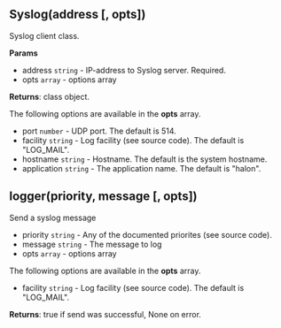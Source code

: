 ## Syslog(address [, opts])
Syslog client class.

**Params**

- address `string` - IP-address to Syslog server. Required.
- opts `array` - options array

**Returns**: class object.

The following options are available in the **opts** array.

- port `number` - UDP port. The default is 514.
- facility `string` - Log facility (see source code). The default is "LOG_MAIL".
- hostname `string` - Hostname. The default is the system hostname.
- application `string` - The application name. The default is "halon".

## logger(priority, message [, opts])
Send a syslog message

- priority `string` - Any of the documented priorites (see source code).
- message `string` - The message to log
- opts `array` - options array

The following options are available in the **opts** array.

- facility `string` - Log facility (see source code). The default is "LOG_MAIL".

**Returns**: true if send was successful, None on error.

